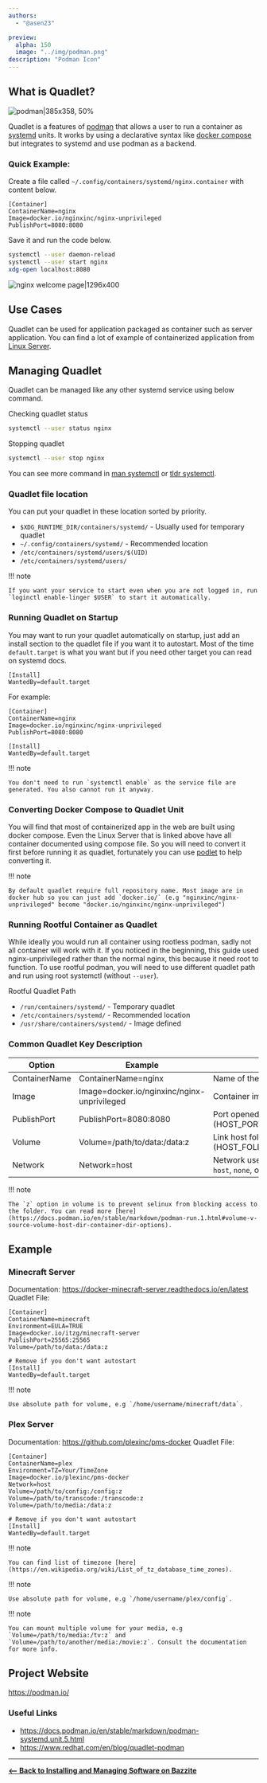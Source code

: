 ```yaml
---
authors:
  - "@asen23"

preview:
  alpha: 150
  image: "../img/podman.png"
description: "Podman Icon"
---
```


## What is Quadlet?

![podman|385x358, 50%](../img/podman.png)

Quadlet is a features of [podman](https://podman.io/) that allows a user to run a container as [systemd](https://systemd.io/) units. It works by using a declarative syntax like [docker compose](https://docs.docker.com/compose/) but integrates to systemd and use podman as a backend.

### Quick Example:

Create a file called `~/.config/containers/systemd/nginx.container` with content below.
```
[Container]
ContainerName=nginx
Image=docker.io/nginxinc/nginx-unprivileged
PublishPort=8080:8080
```

Save it and run the code below.

```sh
systemctl --user daemon-reload
systemctl --user start nginx
xdg-open localhost:8080
```

![nginx welcome page|1296x400](../img/nginx_welcome.png)

## Use Cases

Quadlet can be used for application packaged as container such as server application. You can find a lot of example of containerized application from [Linux Server](https://docs.linuxserver.io/images/).

## Managing Quadlet

Quadlet can be managed like any other systemd service using below command.

Checking quadlet status
```sh
systemctl --user status nginx
```

Stopping quadlet
```sh
systemctl --user stop nginx
```

You can see more command in [man systemctl](https://man.archlinux.org/man/systemctl.1) or [tldr systemctl](https://tldr.inbrowser.app/pages/linux/systemctl).

### Quadlet file location

You can put your quadlet in these location sorted by priority.
- `$XDG_RUNTIME_DIR/containers/systemd/` - Usually used for temporary quadlet
- `~/.config/containers/systemd/` - Recommended location
- `/etc/containers/systemd/users/$(UID)`
- `/etc/containers/systemd/users/`

!!! note
    
    If you want your service to start even when you are not logged in, run `loginctl enable-linger $USER` to start it automatically.

### Running Quadlet on Startup

You may want to run your quadlet automatically on startup, just add an install section to the quadlet file if you want it to autostart. Most of the time `default.target` is what you want but if you need other target you can read on systemd docs.
```
[Install]
WantedBy=default.target
```

For example:
```
[Container]
ContainerName=nginx
Image=docker.io/nginxinc/nginx-unprivileged
PublishPort=8080:8080

[Install]
WantedBy=default.target
```

!!! note

    You don't need to run `systemctl enable` as the service file are generated. You also cannot run it anyway.

### Converting Docker Compose to Quadlet Unit

You will find that most of containerized app in the web are built using docker compose. Even the Linux Server that is linked above have all container documented using compose file. So you will need to convert it first before running it as quadlet, fortunately you can use [podlet](https://github.com/containers/podlet) to help converting it.

!!! note

    By default quadlet require full repository name. Most image are in docker hub so you can just add `docker.io/` (e.g "nginxinc/nginx-unprivileged" become "docker.io/nginxinc/nginx-unprivileged")

### Running Rootful Container as Quadlet

While ideally you would run all container using rootless podman, sadly not all container will work with it. If you noticed in the beginning, this guide used nginx-unprivileged rather than the normal nginx, this because it need root to function. To use rootful podman, you will need to use different quadlet path and run using root systemctl (without `--user`).

Rootful Quadlet Path
- `/run/containers/systemd/` - Temporary quadlet
- `/etc/containers/systemd/` - Recommended location
- `/usr/share/containers/systemd/` - Image defined

### Common Quadlet Key Description
| Option        | Example                                     | Description                                                                              |
| ------------- | ------------------------------------------- | ---------------------------------------------------------------------------------------- |
| ContainerName | ContainerName=nginx                         | Name of the container.                                                                   |
| Image         | Image=docker.io/nginxinc/nginx-unprivileged | Container image that you want to use.                                                    |
| PublishPort   | PublishPort=8080:8080                       | Port opened by container. (HOST_PORT:CONTAINER_PORT)                                     |
| Volume        | Volume=/path/to/data:/data:z                | Link host folder with container folder. (HOST_FOLDER:CONTAINER_FOLDER:OPTION)            |
| Network       | Network=host                                | Network used by container. The value can be `host`, `none`, or user defined network name |

!!! note

    The `z` option in volume is to prevent selinux from blocking access to the folder. You can read more [here](https://docs.podman.io/en/stable/markdown/podman-run.1.html#volume-v-source-volume-host-dir-container-dir-options).

## Example

### Minecraft Server

Documentation: https://docker-minecraft-server.readthedocs.io/en/latest
Quadlet File:
```
[Container]
ContainerName=minecraft
Environment=EULA=TRUE
Image=docker.io/itzg/minecraft-server
PublishPort=25565:25565
Volume=/path/to/data:/data:z

# Remove if you don't want autostart
[Install]
WantedBy=default.target
```
!!! note

    Use absolute path for volume, e.g `/home/username/minecraft/data`.

### Plex Server

Documentation: https://github.com/plexinc/pms-docker
Quadlet File:
```
[Container]
ContainerName=plex
Environment=TZ=Your/TimeZone
Image=docker.io/plexinc/pms-docker
Network=host
Volume=/path/to/config:/config:z
Volume=/path/to/transcode:/transcode:z
Volume=/path/to/media:/data:z

# Remove if you don't want autostart
[Install]
WantedBy=default.target
```
!!! note

    You can find list of timezone [here](https://en.wikipedia.org/wiki/List_of_tz_database_time_zones).
!!! note

    Use absolute path for volume, e.g `/home/username/plex/config`.
!!! note

    You can mount multiple volume for your media, e.g `Volume=/path/to/media:/tv:z` and `Volume=/path/to/another/media:/movie:z`. Consult the documentation for more info.

## Project Website

https://podman.io/

### Useful Links
- https://docs.podman.io/en/stable/markdown/podman-systemd.unit.5.html
- https://www.redhat.com/en/blog/quadlet-podman

<hr>

[**<-- Back to Installing and Managing Software on Bazzite**](./index.md)
